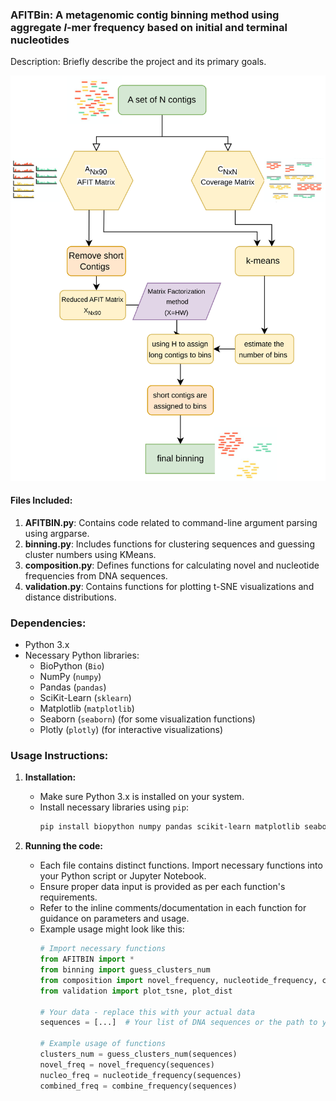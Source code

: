 

### AFITBin:  A metagenomic contig binning method using aggregate $l$-mer frequency based on initial and terminal nucleotides

Description: Briefly describe the project and its primary goals.

<p align="center">
<img src="https://github.com/SayehSobhani/AFITBin/blob/main/AFITBin/graph_abs_AFIT.png" width="550"/>
</p>

#### Files Included:

1. **AFITBIN.py**: Contains code related to command-line argument parsing using argparse.
2. **binning.py**: Includes functions for clustering sequences and guessing cluster numbers using KMeans.
3. **composition.py**: Defines functions for calculating novel and nucleotide frequencies from DNA sequences.
4. **validation.py**: Contains functions for plotting t-SNE visualizations and distance distributions.

### Dependencies:

- Python 3.x
- Necessary Python libraries:
  - BioPython (`Bio`)
  - NumPy (`numpy`)
  - Pandas (`pandas`)
  - SciKit-Learn (`sklearn`)
  - Matplotlib (`matplotlib`)
  - Seaborn (`seaborn`) (for some visualization functions)
  - Plotly (`plotly`) (for interactive visualizations)

### Usage Instructions:

1. **Installation:**
    - Make sure Python 3.x is installed on your system.
    - Install necessary libraries using `pip`:
        ```bash
        pip install biopython numpy pandas scikit-learn matplotlib seaborn plotly
        ```

2. **Running the code:**
    - Each file contains distinct functions. Import necessary functions into your Python script or Jupyter Notebook.
    - Ensure proper data input is provided as per each function's requirements.
    - Refer to the inline comments/documentation in each function for guidance on parameters and usage.
    - Example usage might look like this:
        ```python
        # Import necessary functions
        from AFITBIN import *
        from binning import guess_clusters_num
        from composition import novel_frequency, nucleotide_frequency, combine_frequency
        from validation import plot_tsne, plot_dist

        # Your data - replace this with your actual data
        sequences = [...]  # Your list of DNA sequences or the path to your sequences file

        # Example usage of functions
        clusters_num = guess_clusters_num(sequences)
        novel_freq = novel_frequency(sequences)
        nucleo_freq = nucleotide_frequency(sequences)
        combined_freq = combine_frequency(sequences)
        ```



